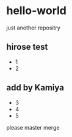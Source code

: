 hello-world
===========

just another repositry

## hirose test
 * 1
 * 2

## add by Kamiya
 * 3
 * 4
 * 5

please master merge
